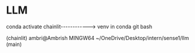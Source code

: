 # LLM

conda activate chainlit------------> venv in conda git bash

(chainlit)
ambri@Ambrish MINGW64 ~/OneDrive/Desktop/intern/sense1/llm (main)

